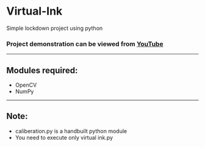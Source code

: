 # Virtual-Ink
Simple lockdown project using python

### Project demonstration can be viewed from [YouTube](https://youtu.be/0UG5-LkhFfE)

---
## Modules required:
* OpenCV
* NumPy

---

## Note:
* caliberation.py is a handbuilt python module
* You need to execute only virtual ink.py
